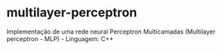 # multilayer-perceptron
Implementação de uma rede neural Perceptron Multicamadas (Multilayer perceptron - MLP) - Linguagem: C++
